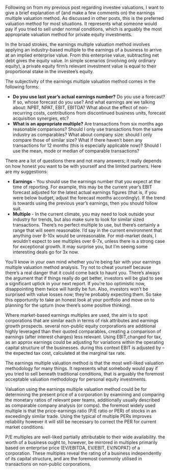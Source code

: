 <p>Following on from my previous post regarding investee valuations, I want to give a brief explanation of (and make a few comments on) the earnings multiple valuation method. As discussed in other posts, this is the preferred valuation method for most situations. It represents what someone would pay if you tried to sell under normal conditions, which is arguably the most appropriate valuation method for private equity investments.</p><p>In the broad strokes, the earnings multiple valuation method involves applying an industry-based multiple to the earnings of a business to arrive at an implied enterprise value. From this enterprise value, subtracting net debt gives the equity value. In simple scenarios (involving only ordinary equity), a private equity firm&#8217;s relevant investment value is equal to their proportional stake in the investee&#8217;s equity.</p><p>The subjectivity of the earnings multiple valuation method comes in the following forms:</p><ul><li><strong>Do you use last year&#8217;s actual earnings number?</strong> Do you use a forecast? If so, whose forecast do you use? And what earnings are we talking about: NPBT, NPAT, EBIT, EBITDA? What about the effect of non-recurring costs, contributions from discontinued business units, forecast acquisition synergies, etc?</li><li><strong>What is an appropriate multiple?</strong> Are transactions from six months ago reasonable comparisons? Should I only use transactions from the same industry as comparables? What about company size: should I only compare those of similar size? What if there haven&#8217;t been any transactions for 12 months (this is especially applicable now)? Should I use the mean, mode or median of comparable transactions?</li></ul><p>There are a lot of questions there and not many answers; it really depends on how honest you want to be with yourself and the limited partners. Here are my suggestions:</p><ul><li><strong>Earnings </strong>- You should use the earnings number that you expect at the time of reporting. For example, this may be the current year&#8217;s EBIT forecast adjusted for the latest actual earnings figures (that is, if you were below budget, adjust the forecast months accordingly). If the trend is towards using the previous year&#8217;s earnings, then you should follow suit.</li><li><strong>Multiple </strong>- In the current climate, you may need to look outside your industry for trends, but also make sure to look for similar sized transactions. There&#8217;s no perfect multiple to use, but there&#8217;s certainly a range that will seem reasonable. I&#8217;d say in the current environment that anything over 8-10x would be unreasonable. For mid-market deals, I wouldn&#8217;t expect to see multiples over 6-7x, unless there is a strong case for exceptional growth. It may surprise you, but I&#8217;m seeing some interesting deals go for 3x now.</li></ul><p>You&#8217;ll know in your own mind whether you&#8217;re being fair with your earnings multiple valuation method analysis. Try not to cheat yourself because there&#8217;s a real danger that it could come back to haunt you. There&#8217;s always the argument that if things really do get better, investors will be glad to see a significant uptick in your next report. If you&#8217;re too optimistic now, disappointing them twice will hardly be fun. Also, investors won&#8217;t be surprised with value losses now; they&#8217;re probably expecting them. So take this opportunity to take an honest look at your portfolio and move on to planning for the upturn (now there&#8217;s some positive thinking).</p><p>Where market-based earnings multiples are used, the aim is to spot corporations that are similar each in terms of risk attributes and earnings growth prospects. several non-public equity corporations are additional highly leveraged than their quoted comparables, creating a comparison of earnings (after interest charges) less relevant. Using EBIT,changed for tax, as an approx earnings could be adjusting for variations within the operating capital structure of the businesses. during this context EBIT is adjusted by &#8211; the expected tax cost, calculated at the marginal tax rate.</p><p>The earnings multiple valuation method is that the most well-liked valuation methodology for many things. It represents what somebody would pay if you tried to sell beneath traditional conditions, that is arguably the foremost acceptable valuation methodology for personal equity investments.</p><p>Valuation using the earnings multiple valuation method could be for determining the present price of a corporation by examining and comparing the monetary ratios of relevant peer teams, additionally usually described as comparable company analysis (or comps). the foremost widely used multiple is that the price-earnings ratio (P/E ratio or PER) of stocks in an exceedingly similar trade. Using the typical of multiple PERs improves reliability however it will still be necessary to correct the PER for current market conditions.</p><p>P/E multiples are well-liked partially attributable to their wide availability. the worth of a business ought to, however, be mirrored in multiples primarily based on enterprise price (EV/EBITDA, EV/EBIT, EV/NOPAT) of a corporation. These multiples reveal the rating of a business independently of its capital structure, and are the foremost commonly utilised in transactions on non-public corporations.</p>

